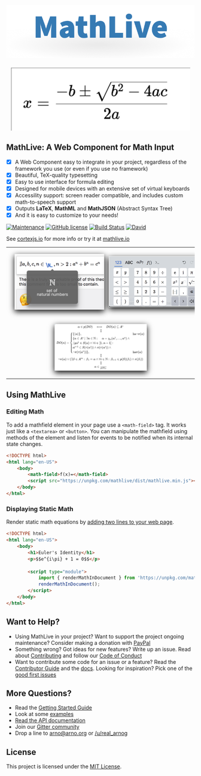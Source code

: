 <h1 align="center">
    <img alt="math live" src="assets/logo.png?raw=true">
</h1>

<p align="center">
    <img width="479" alt="Screenshot" src="assets/screenshots/mathlive-demo.png">
</p>

## MathLive: A Web Component for Math Input

-   [x] A Web Component easy to integrate in your project, regardless of the
        framework you use (or even if you use no framework)
-   [x] Beautiful, TeX-quality typesetting
-   [x] Easy to use interface for formula editing
-   [x] Designed for mobile devices with an extensive set of virtual keyboards
-   [x] Accessility support: screen reader compatible, and includes custom math-to-speech support
-   [x] Outputs **LaTeX**, **MathML** and **MathJSON** (Abstract Syntax Tree)
-   [x] And it is easy to customize to your needs!

[![Maintenance](https://img.shields.io/maintenance/yes/2020.svg)]()
[![GitHub license](https://img.shields.io/badge/license-MIT-brightgreen.svg)](https://raw.githubusercontent.com/arnog/mathlive/master/LICENSE.txt)
[![Build Status](https://travis-ci.org/arnog/mathlive.svg?branch=master)](https://travis-ci.org/arnog/mathlive)
[![David](https://img.shields.io/david/dev/arnog/mathlive.svg)]()

See [cortexjs.io](http://cortexjs.io/mathlive/) for more info or try it at [mathlive.io](https://mathlive.io)

<table align="center" >
    <tr>
        <td width='50%' align='center' style="border:none;">
            <img alt="The popover panel" 
            style='margin:15px; box-shadow: 0px 5px 15px #000; border: 1px solid #eee' 
            src="assets/screenshots/popover.png">
        </td>
        <td width='50%' align='center' style="border:none;">
            <img alt="A Virtual Keyboard" 
            style='margin:15px; box-shadow: 0px 5px 15px #000; border: 1px solid #eee' 
            src="assets/screenshots/virtualKeyboard.png">
        </td>
    </tr>
    <tr style="background-color: initial; border: none;">
        <td colspan="2" align="center" style="border:none;">
            <img width="50%" alt="The Loop Equation" 
            style='margin:15px; box-shadow: 0px 5px 15px #000; border: 1px solid #eee' 
            src="assets/screenshots/loop-eqn.png">
        </td>
    </tr>
</table>

## Using MathLive

### Editing Math

To add a mathfield element in your page use a `<math-field>` tag. It works
just like a `<textarea>` or `<button>`. You can manipulate the mathfield using
methods of the element and listen for events to be notified when its internal
state changes.

```html
<!DOCTYPE html>
<html lang="en-US">
    <body>
        <math-field>f(x)=</math-field>
        <script src="https://unpkg.com/mathlive/dist/mathlive.min.js"></script>
    </body>
</html>
```

### Displaying Static Math

Render static math equations by
[adding two lines to your web page](tutorials/USAGE_GUIDE.md).

```html
<!DOCTYPE html>
<html lang="en-US">
    <body>
        <h1>Euler's Identity</h1>
        <p>$$e^{i\pi} + 1 = 0$$</p>

        <script type="module">
            import { renderMathInDocument } from 'https://unpkg.com/mathlive/dist/mathlive.min.mjs';
            renderMathInDocument();
        </script>
    </body>
</html>
```

## Want to Help?

-   Using MathLive in your project? Want to support the project ongoing maintenance?
    Consider making a donation with [PayPal](https://www.paypal.me/arnogourdol)
-   Something wrong? Got ideas for new features? Write up an issue. Read about
    [Contributing](CONTRIBUTING.md) and follow our [Code of Conduct](CODE_OF_CONDUCT.md)
-   Want to contribute some code for an issue or a feature? Read the
    [Contributor Guide](tutorials/CONTRIBUTOR_GUIDE.md) and the
    [docs](http://docs.mathlive.io). Looking for inspiration? Pick one of
    the [good first issues](https://github.com/arnog/mathlive/labels/good%20first%20issue)

## More Questions?

-   Read the [Getting Started Guide](http://cortexjs.io/guides/mathfield-getting-started/)
-   Look at some [examples](http://cortexjs.io/mathlive/)
-   [Read the API documentation](https://cortexjs.io/docs/mathlive/)
-   Join our [Gitter community](https://gitter.im/cortex-js/community)
-   Drop a line to arno@arno.org or [/u/real_arnog](https://www.reddit.com/user/real_arnog)

## License

This project is licensed under the [MIT License](LICENSE.txt).
